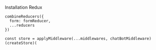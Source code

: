 Installation Redux 

```
combineReducers({
  form: formReducer,
  ...reducers
})

const store = applyMiddleware(...middlewares, chatBotMiddleware)(createStore)(
``` 
